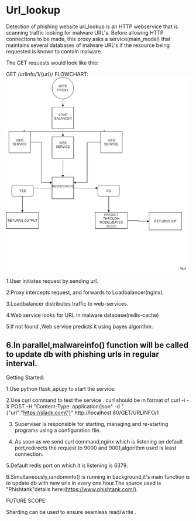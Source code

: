 # Url_lookup
Detection of phishing website
url_lookup is an HTTP webservice that is scanning traffic looking for malware URL's. Before allowing HTTP connections to be made, this proxy asks a service(main_model) that maintains several databases of malware URL's if the resource being requested is known to contain malware.

The GET requests would look like this:

GET /urlinfo/1/{url}/
FLOWCHART:
![alt tag](https://github.com/AnJaLi994/url_lookup/blob/master/Untitled%20Diagram.jpg  "FLOWCHART")
 
1.User initiates request by sending url.

2.Proxy intercepts request, and forwards to Loadbalancer(nginx).

3.Loadbalancer distributes traffic to web-services.

4.Web service looks for URL in malware database(redis-cache)

5.If not found ,Web service predicts it using bayes algorithm.

6.In parallel,malwareinfo() function will be called to update db with phishing urls
in regular interval.
--------------------------------------------------------------------------------------------------------------------------------------
Getting Started:

  1.Use python flask_api.py to start the service:
  
  
  2.Use curl command to test the service .
    curl should be in format of  curl -i -X POST -H "Content-Type: application/json" -d "{\"url\":\"https://slack.com\"}" http://localhost:80/GET/URLINFO/1
  
  3. Superviser is responsible for starting, managing and re-starting programs using a configuration file.
  
  
  4. As soon as we send curl command,nginx which is listening on default port,redirects the request to 9000 and 9001,algorithm used is least connection.
  
  
  5.Default redis port on which it is listening is 6379.
  
  6.Simultaneously,randominfo() is running in background,it's main function is to update db with new urls in every one hour.The source used is "Phishtank"details here:(https://www.phishtank.com/).
  
FUTURE SCOPE:

  Sharding can be used to ensure seamless read/write .

